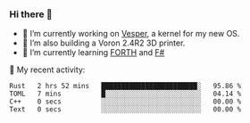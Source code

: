 ### Hi there 👋

<!--
**berkus/berkus** is a ✨ _special_ ✨ repository because its `README.md` (this file) appears on your GitHub profile.

Here are some ideas to get you started:

- 🔭 I’m currently working on ...
- 🌱 I’m currently learning ...
- 👯 I’m looking to collaborate on ...
- 🤔 I’m looking for help with ...
- 💬 Ask me about ...
- 📫 How to reach me: ...
- 😄 Pronouns: ...
- ⚡ Fun fact: ...
-->

- 🔭 I’m currently working on [Vesper](https://github.com/metta-systems/vesper), a kernel for my new OS.
- 🔭 I’m also building a Voron 2.4R2 3D printer.
- 🌱 I’m currently learning [FORTH](http://forth.com/starting-forth/) and [F#](https://fsharpforfunandprofit.com/)

💼 My recent activity:

<!--START_SECTION:waka-->

```text
Rust   2 hrs 52 mins   ████████████████████████░   95.86 %
TOML   7 mins          █░░░░░░░░░░░░░░░░░░░░░░░░   04.14 %
C++    0 secs          ░░░░░░░░░░░░░░░░░░░░░░░░░   00.00 %
Text   0 secs          ░░░░░░░░░░░░░░░░░░░░░░░░░   00.00 %
```

<!--END_SECTION:waka-->
